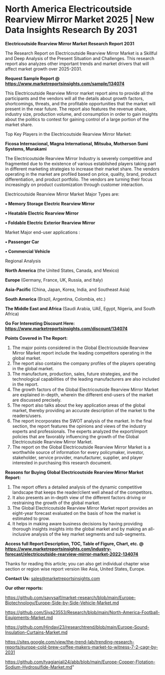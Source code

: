 # North America Electricoutside Rearview Mirror Market 2025 | New Data Insights Research By 2031

<strong>Electricoutside Rearview Mirror Market Research Report 2031</strong>

The Research Report on Electricoutside Rearview Mirror Market is a Skillful and Deep Analysis of the Present Situation and Challenges. This research report also analyzes other important trends and market drivers that will affect market growth over 2025-2031.

<strong>Request Sample Report @ <a href=https://www.marketreportsinsights.com/sample/134074>https://www.marketreportsinsights.com/sample/134074</a></strong>

This Electricoutside Rearview Mirror market report aims to provide all the participants and the vendors will all the details about growth factors, shortcomings, threats, and the profitable opportunities that the market will present in the near future. The report also features the revenue share, industry size, production volume, and consumption in order to gain insights about the politics to contest for gaining control of a large portion of the market share.

Top Key Players in the Electricoutside Rearview Mirror Market:

<strong>Ficosa Internacional, Magna International, Mitsuba, Motherson Sumi Systems, Murakami</strong>

The Electricoutside Rearview Mirror Industry is severely competitive and fragmented due to the existence of various established players taking part in different marketing strategies to increase their market share. The vendors operating in the market are profiled based on price, quality, brand, product differentiation, and product portfolio. The vendors are turning their focus increasingly on product customization through customer interaction.

Electricoutside Rearview Mirror Market Major Types are:

<strong>• Memory Storage Electric Rearview Mirror

• Heatable Electric Rearview Mirror

• Foldable Electric Exterior Rearview Mirror</strong>

Market Major end-user applications :

<strong>• Passenger Car

• Commercial Vehicle</strong>

Regional Analysis

</u><strong><b>North America</b></strong> (the United States, Canada, and Mexico)

<strong><b>Europe </b></strong>(Germany, France, UK, Russia, and Italy)

<strong><b>Asia-Pacific</b></strong> (China, Japan, Korea, India, and Southeast Asia)

<strong><b>South America</b></strong> (Brazil, Argentina, Colombia, etc.)

<strong><b>The Middle East and Africa</b></strong> (Saudi Arabia, UAE, Egypt, Nigeria, and South Africa)

<strong>Go For Interesting Discount Here: <a href=https://www.marketreportsinsights.com/discount/134074>https://www.marketreportsinsights.com/discount/134074</a></strong>

<strong>Points Covered in The Report:</strong>
<ol>
  <li>The major points considered in the Global Electricoutside Rearview Mirror Market report include the leading competitors operating in the global market.</li>
  <li>The report also contains the company profiles of the players operating in the global market.</li>
  <li>The manufacture, production, sales, future strategies, and the technological capabilities of the leading manufacturers are also included in the report.</li>
  <li>The growth factors of the Global Electricoutside Rearview Mirror Market are explained in-depth, wherein the different end-users of the market are discussed precisely.</li>
  <li>The report also talks about the key application areas of the global market, thereby providing an accurate description of the market to the readers/users.</li>
  <li>The report incorporates the SWOT analysis of the market. In the final section, the report features the opinions and views of the industry experts and professionals. The experts analyzed the export/import policies that are favorably influencing the growth of the Global Electricoutside Rearview Mirror Market.</li>
  <li>The report on the Global Electricoutside Rearview Mirror Market is a worthwhile source of information for every policymaker, investor, stakeholder, service provider, manufacturer, supplier, and player interested in purchasing this research document.</li>
</ol>
<strong>Reasons for Buying Global Electricoutside Rearview Mirror Market Report:</strong>

<ol>
  <li>The report offers a detailed analysis of the dynamic competitive landscape that keeps the reader/client well ahead of the competitors.</li>
  <li>It also presents an in-depth view of the different factors driving or restraining the growth of the global market.</li>
  <li>The Global Electricoutside Rearview Mirror Market report provides an eight-year forecast evaluated on the basis of how the market is estimated to grow.</li>
  <li>It helps in making aware business decisions by having providing thorough insights insights into the global market and by making an all-inclusive analysis of the key market segments and sub-segments.</li>
</ol>
<strong>Access full Report Description, TOC, Table of Figure, Chart, etc. @ <a href=https://www.marketreportsinsights.com/industry-forecast/electricoutside-rearview-mirror-market-2022-134074>https://www.marketreportsinsights.com/industry-forecast/electricoutside-rearview-mirror-market-2022-134074</a></strong>


Thanks for reading this article; you can also get individual chapter wise section or region wise report version like Asia, United States, Europe.

<strong>Contact Us:</strong>
sales@marketreportsinsights.com

<strong>Our other reports:</strong>

<a href=https://github.com/sayysaif/market-research/blob/main/Europe-Biotechnology/Europe-Side-by-Side-Vehicle-Market.md>https://github.com/sayysaif/market-research/blob/main/Europe-Biotechnology/Europe-Side-by-Side-Vehicle-Market.md</a>

<a href=https://github.com/Siya23553/Research/blob/main/North-America-Football-Equipments-Market.md>https://github.com/Siya23553/Research/blob/main/North-America-Football-Equipments-Market.md</a>

<a href=https://github.com/Hindavi23/researchtrend/blob/main/Europe-Sound-Insulation-Curtains-Market.md>https://github.com/Hindavi23/researchtrend/blob/main/Europe-Sound-Insulation-Curtains-Market.md</a>

<a href=https://sites.google.com/view/the-trend-lab/trending-research-reports/europe-cold-brew-coffee-makers-market-to-witness-7-2-cagr-by-2031>https://sites.google.com/view/the-trend-lab/trending-research-reports/europe-cold-brew-coffee-makers-market-to-witness-7-2-cagr-by-2031</a>

<a href=https://github.com/tyagianjali24/abb/blob/main/Europe-Copper-Flotation-Sodium-Hydrosulfide-Market.md>https://github.com/tyagianjali24/abb/blob/main/Europe-Copper-Flotation-Sodium-Hydrosulfide-Market.md</a>"
